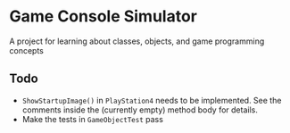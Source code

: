 #	Game Console Simulator
A project for learning about classes, objects, and game programming concepts

##  Todo
*   `ShowStartupImage()` in `PlayStation4` needs to be implemented. See the comments inside the (currently empty) method body for details.
*   Make the tests in `GameObjectTest` pass

